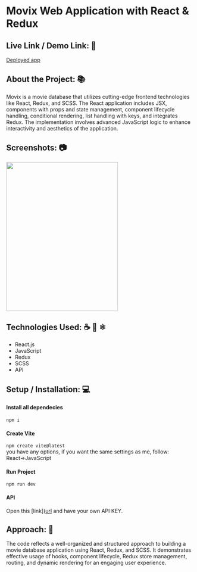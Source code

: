 # Movix Web Application with React & Redux

## Live Link / Demo Link: 🔗
[Deployed app](https://movie-app-alibi.vercel.app/)

## About the Project: 📚
Movix is a movie database that utilizes cutting-edge frontend technologies like React, 
Redux, and SCSS. The React application includes JSX, components with props and state 
management, component lifecycle handling, conditional rendering, list handling with keys, 
and integrates Redux. The implementation involves advanced JavaScript logic to enhance 
interactivity and aesthetics of the application.

## Screenshots: 📷
<img src="https://github.com/alibinauanov/movie-app/blob/main/movix.gif" width="300" height="400">

## Technologies Used: ☕️ 🐍 ⚛️
* React.js
* JavaScript
* Redux
* SCSS
* API

## Setup / Installation: 💻
#### Install all dependecies
```npm i```

#### Create Vite
```npm create vite@latest```</br>
you have any options, if you want the same settings as me, follow:</br>
React->JavaScript

#### Run Project
```npm run dev```

#### API
Open this [link]([url](https://www.themoviedb.org/settings/api) and have your own API KEY.</br>

## Approach: 🚶
The code reflects a well-organized and structured approach to building a movie database application using React, Redux, and SCSS. 
It demonstrates effective usage of hooks, component lifecycle, Redux store management, routing, and dynamic rendering for an engaging user experience.
